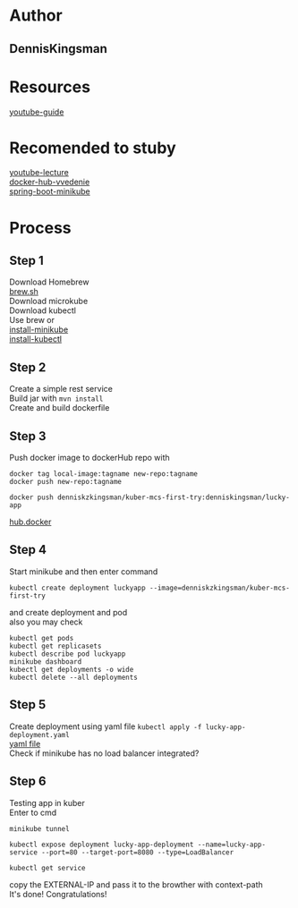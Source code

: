 # Author 
## DennisKingsman
# Resources
[youtube-guide](https://www.youtube.com/watch?v=aH1IwAPHe1w&ab_channel=TEKE)
# Recomended to stuby
[youtube-lecture](https://www.youtube.com/watch?v=1xo-0gCVhTU&ab_channel=JamesQuigley)  
[docker-hub-vvedenie](https://itgap.ru/post/docker-hub-vvedenie)   
[spring-boot-minikube](https://www.baeldung.com/spring-boot-minikube)  
# Process
## Step 1  
Download Homebrew  
[brew.sh](https://brew.sh/index_ru)  
Download microkube  
Download kubectl  
Use brew or  
[install-minikube](https://kubernetes.io/ru/docs/tasks/tools/install-minikube/)  
[install-kubectl](https://kubernetes.io/ru/docs/tasks/tools/install-kubectl/#%D1%83%D1%81%D1%82%D0%B0%D0%BD%D0%BE%D0%B2%D0%BA%D0%B0-kubectl-%D0%B2-linux)  
## Step 2  
Create a simple rest service  
Build jar with `mvn install`  
Create and build dockerfile  
## Step 3  
Push docker image to dockerHub repo with  
```
docker tag local-image:tagname new-repo:tagname
docker push new-repo:tagname 

docker push denniskzkingsman/kuber-mcs-first-try:denniskingsman/lucky-app
```
[hub.docker](https://hub.docker.com/repository/docker/denniskzkingsman/kuber-mcs-first-try)  
## Step 4  
Start minikube and then enter command  
```
kubectl create deployment luckyapp --image=denniskzkingsman/kuber-mcs-first-try
```
and create deployment and pod  
also you may check  
```
kubectl get pods
kubectl get replicasets
kubectl describe pod luckyapp
minikube dashboard
kubectl get deployments -o wide
kubectl delete --all deployments
```
## Step 5  
Create deployment using yaml file `kubectl apply -f lucky-app-deployment.yaml `  
[yaml file](https://gist.github.com/karimessouabni/407404100906da1e7751443ffb171875)  
Check if minikube has no load balancer integrated?  
## Step 6  
Testing app in kuber  
Enter to cmd  
```
minikube tunnel

kubectl expose deployment lucky-app-deployment --name=lucky-app-service --port=80 --target-port=8080 --type=LoadBalancer

kubectl get service  
```
copy the EXTERNAL-IP and pass it to the browther with context-path  
It's done! Congratulations!
